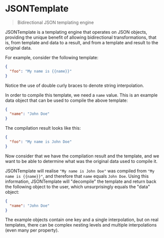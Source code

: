 JSONTemplate
============

> Bidirectional JSON templating engine

JSONTemplate is a templating engine that operates on JSON objects, providing
the unique benefit of allowing bidirectional transformations, that is, from
template and data to a result, and from a template and result to the original
data.

For example, consider the following template:

```json
{
  "foo": "My name is {{name}}"
}
```

Notice the use of double curly braces to denote string interpolation.

In order to compile this template, we need a `name` value. This is an example
data object that can be used to compile the above template:

```json
{
  "name": "John Doe"
}
```

The compilation result looks like this:

```json
{
  "foo": "My name is John Doe"
}
```

Now consider that we have the compilation result and the template, and we want
to be able to determine what was the original data used to compile it.

JSONTemplate will realise `"My name is John Doe"` was compiled from `"My name
is {{name}}"`, and therefore that `name` equals `John Doe`. Using this
information, JSONTemplate will "decompile" the template and return back the
following object to the user, which unsurprisingly equals the "data" object:

```json
{
  "name": "John Doe"
}
```

The example objects contain one key and a single interpolation, but on real
templates, there can be complex nesting levels and multiple interpolations
(even many per property).
